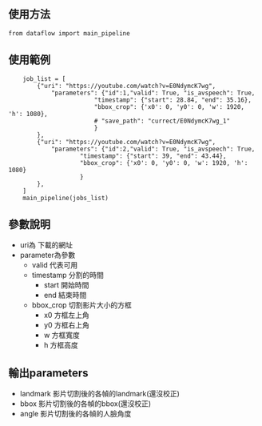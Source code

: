 ## 使用方法

```
from dataflow import main_pipeline 
```

## 使用範例
```
    job_list = [
        {"uri": "https://youtube.com/watch?v=E0NdymcK7wg",
            "parameters": {"id":1,"valid": True, "is_avspeech": True,
                        "timestamp": {"start": 28.84, "end": 35.16},
                        "bbox_crop": {'x0': 0, 'y0': 0, 'w': 1920, 'h': 1080},
                        # "save_path": "currect/E0NdymcK7wg_1"
                        }
        },
        {"uri": "https://youtube.com/watch?v=E0NdymcK7wg",
            "parameters": {"id":2,"valid": True, "is_avspeech": True,
                    "timestamp": {"start": 39, "end": 43.44},
                    "bbox_crop": {'x0': 0, 'y0': 0, 'w': 1920, 'h': 1080}
                    }
        },
    ]
    main_pipeline(jobs_list)
```

## 參數說明
- uri為 下載的網址
- parameter為參數
    - valid 代表可用
    - timestamp 分割的時間
        - start 開始時間
        - end 結束時間
    - bbox_crop 切割影片大小的方框
        - x0 方框左上角
        - y0 方框右上角
        - w 方框寬度
        - h 方框高度

## 輸出parameters
- landmark  影片切割後的各幀的landmark(還沒校正)
- bbox   影片切割後的各幀的bbox(還沒校正)
- angle  影片切割後的各幀的人臉角度
